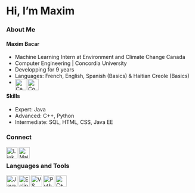 # Hi, I’m Maxim

### About Me
#### Maxim Bacar
- Machine Learning Intern at Environment and Climate Change Canada
- Computer Engineering | Concordia University
- Developping for 9 years
- Languages: French, English, Spanish (Basics) & Haitian Creole (Basics)
- <img align="left" alt="Canada" width="30px" src="https://upload.wikimedia.org/wikipedia/commons/e/e7/Drapeau_du_Canada.svg" /> <img align="left" alt="Comoros" width="30px" src="https://upload.wikimedia.org/wikipedia/commons/9/94/Flag_of_the_Comoros.svg" />

#### Skills
- Expert: Java
- Advanced: C++, Python
- Intermediate: SQL, HTML, CSS, Java EE



### Connect
[<img align="left" alt="LinkedIn" width="30px" src="https://cdn.jsdelivr.net/npm/simple-icons@v3/icons/linkedin.svg" />][linkedin]
<a href = "mailto: maximbacar@hotmail.ca">
    <img align="left" alt="Mail" width="30px" src="http://simpleicon.com/wp-content/uploads/mail-2.svg" />
</a>


<br>

### Languages and Tools
[<img align="left" alt="Java" width="30px" src="https://www.vectorlogo.zone/logos/java/java-icon.svg"/>](https://www.java.com/fr/)
[<img align="left" alt="Eclipse" width="30px" src="https://upload.wikimedia.org/wikipedia/commons/c/cf/Eclipse-SVG.svg"/>](https://www.eclipse.org/downloads/)
[<img align="left" alt="VS Code" width="30px" src="https://upload.wikimedia.org/wikipedia/commons/9/9a/Visual_Studio_Code_1.35_icon.svg"/>](https://code.visualstudio.com/)
[<img align="left" alt="Python" width="30px" src="https://upload.wikimedia.org/wikipedia/commons/c/c3/Python-logo-notext.svg"/>](https://www.python.org/)
[<img align="left" alt="C++" width="30px" src="https://upload.wikimedia.org/wikipedia/commons/1/18/ISO_C%2B%2B_Logo.svg"/>](https://fr.wikipedia.org/wiki/C%2B%2B#:~:text=C%2B%2B%20est%20un%20langage,objet%20et%20la%20programmation%20g%C3%A9n%C3%A9rique.)





[linkedin]:https://www.linkedin.com/in/maximbacar/
